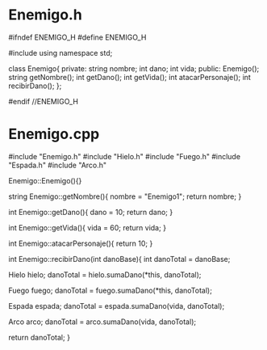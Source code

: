 # Enemigo.h
#ifndef ENEMIGO_H
#define ENEMIGO_H

#include <string>
using namespace std;

class Enemigo{
private:
  string nombre;
  int dano;
  int vida;
public:
  Enemigo();
  string getNombre();
  int getDano();
  int getVida();
  int atacarPersonaje();
  int recibirDano();
};

#endif //ENEMIGO_H

# Enemigo.cpp
#include "Enemigo.h"
#include "Hielo.h"
#include "Fuego.h"
#include "Espada.h"
#include "Arco.h"

Enemigo::Enemigo(){}

string Enemigo::getNombre(){
  nombre = "Enemigo1";
  return nombre;
}

int Enemigo::getDano(){
  dano = 10;
  return dano;
}

int Enemigo::getVida(){
  vida = 60;
  return vida;
}

int Enemigo::atacarPersonaje(){
  return 10;
}

int Enemigo::recibirDano(int danoBase){
  int danoTotal = danoBase;

  Hielo hielo;
  danoTotal = hielo.sumaDano(*this, danoTotal);

  Fuego fuego;
  danoTotal = fuego.sumaDano(*this, danoTotal);

  Espada espada;
  danoTotal = espada.sumaDano(vida, danoTotal);

  Arco arco;
  danoTotal = arco.sumaDano(vida, danoTotal);

  return danoTotal;
}
